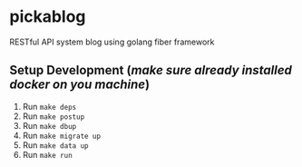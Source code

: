 # pickablog
RESTful API system blog using golang fiber framework

## Setup Development (_make sure already installed docker on you machine_)
1. Run ```make deps```
2. Run ```make postup```
3. Run ```make dbup```
4. Run ```make migrate up```
5. Run ```make data up```
5. Run ```make run```